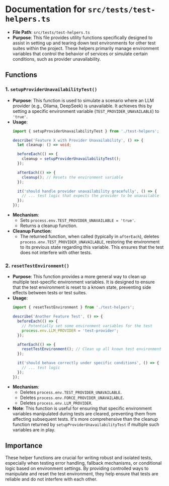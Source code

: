 # Documentation for `src/tests/test-helpers.ts`

-   **File Path**: `src/tests/test-helpers.ts`
-   **Purpose**: This file provides utility functions specifically designed to assist in setting up and tearing down test environments for other test suites within the project. These helpers primarily manage environment variables that control the behavior of services or simulate certain conditions, such as provider unavailability.

## Functions

### 1. `setupProviderUnavailabilityTest()`

-   **Purpose**: This function is used to simulate a scenario where an LLM provider (e.g., Ollama, DeepSeek) is unavailable. It achieves this by setting a specific environment variable (`TEST_PROVIDER_UNAVAILABLE`) to `'true'`.
-   **Usage**:
    ```typescript
    import { setupProviderUnavailabilityTest } from './test-helpers';

    describe('Feature X with Provider Unavailability', () => {
      let cleanup: () => void;

      beforeEach(() => {
        cleanup = setupProviderUnavailabilityTest();
      });

      afterEach(() => {
        cleanup(); // Resets the environment variable
      });

      it('should handle provider unavailability gracefully', () => {
        // ... test logic that expects the provider to be unavailable
      });
    });
    ```
-   **Mechanism**:
    -   Sets `process.env.TEST_PROVIDER_UNAVAILABLE = 'true'`.
    -   Returns a cleanup function.
-   **Cleanup Function**:
    -   The returned function, when called (typically in `afterEach`), deletes `process.env.TEST_PROVIDER_UNAVAILABLE`, restoring the environment to its previous state regarding this variable. This ensures that the test does not interfere with other tests.

### 2. `resetTestEnvironment()`

-   **Purpose**: This function provides a more general way to clean up multiple test-specific environment variables. It is designed to ensure that the test environment is reset to a known state, preventing side effects between tests or test suites.
-   **Usage**:
    ```typescript
    import { resetTestEnvironment } from './test-helpers';

    describe('Another Feature Test', () => {
      beforeEach(() => {
        // Potentially set some environment variables for the test
        process.env.LLM_PROVIDER = 'test-provider';
      });

      afterEach(() => {
        resetTestEnvironment(); // Clean up all known test environment variables
      });

      it('should behave correctly under specific conditions', () => {
        // ... test logic
      });
    });
    ```
-   **Mechanism**:
    -   Deletes `process.env.TEST_PROVIDER_UNAVAILABLE`.
    -   Deletes `process.env.FORCE_PROVIDER_UNAVAILABLE`.
    -   Deletes `process.env.LLM_PROVIDER`.
-   **Note**: This function is useful for ensuring that specific environment variables manipulated during tests are cleared, preventing them from affecting subsequent tests. It's more comprehensive than the cleanup function returned by `setupProviderUnavailabilityTest` if multiple such variables are in play.

## Importance

These helper functions are crucial for writing robust and isolated tests, especially when testing error handling, fallback mechanisms, or conditional logic based on environment settings. By providing controlled ways to manipulate and reset the test environment, they help ensure that tests are reliable and do not interfere with each other.
